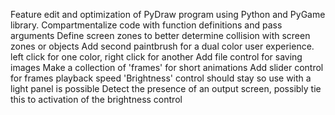 Feature edit and optimization of PyDraw program using Python and PyGame library.
  Compartmentalize code with function definitions and pass arguments
  Define screen zones to better determine collision with screen zones or objects
  Add second paintbrush for a dual color user experience. left click for one color, right click for another
  Add file control for saving images
  Make a collection of 'frames' for short animations
  Add slider control for frames playback speed
  'Brightness' control should stay so use with a light panel is possible
  Detect the presence of an output screen, possibly tie this to activation of the brightness control
